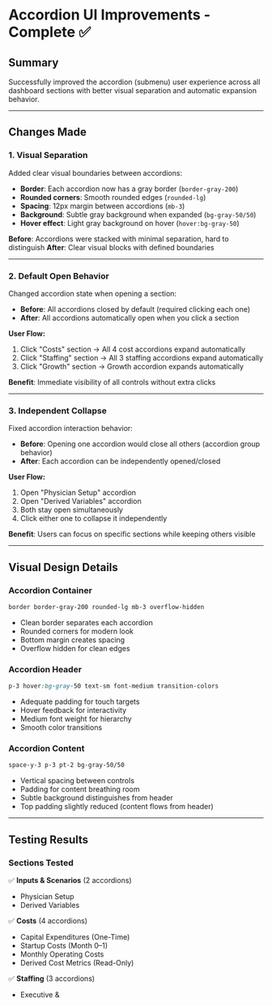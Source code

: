 # Accordion UI Improvements - Complete ✅

## Summary

Successfully improved the accordion (submenu) user experience across all dashboard sections with better visual separation and automatic expansion behavior.

---

## Changes Made

### **1. Visual Separation**

Added clear visual boundaries between accordions:

- **Border**: Each accordion now has a gray border (`border-gray-200`)
- **Rounded corners**: Smooth rounded edges (`rounded-lg`)
- **Spacing**: 12px margin between accordions (`mb-3`)
- **Background**: Subtle gray background when expanded (`bg-gray-50/50`)
- **Hover effect**: Light gray background on hover (`hover:bg-gray-50`)

**Before**: Accordions were stacked with minimal separation, hard to distinguish
**After**: Clear visual blocks with defined boundaries

---

### **2. Default Open Behavior**

Changed accordion state when opening a section:

- **Before**: All accordions closed by default (required clicking each one)
- **After**: All accordions automatically open when you click a section

**User Flow:**
1. Click "Costs" section → All 4 cost accordions expand automatically
2. Click "Staffing" section → All 3 staffing accordions expand automatically
3. Click "Growth" section → Growth accordion expands automatically

**Benefit**: Immediate visibility of all controls without extra clicks

---

### **3. Independent Collapse**

Fixed accordion interaction behavior:

- **Before**: Opening one accordion would close all others (accordion group behavior)
- **After**: Each accordion can be independently opened/closed

**User Flow:**
1. Open "Physician Setup" accordion
2. Open "Derived Variables" accordion
3. Both stay open simultaneously
4. Click either one to collapse it independently

**Benefit**: Users can focus on specific sections while keeping others visible

---

## Visual Design Details

### **Accordion Container**
```css
border border-gray-200 rounded-lg mb-3 overflow-hidden
```
- Clean border separates each accordion
- Rounded corners for modern look
- Bottom margin creates spacing
- Overflow hidden for clean edges

### **Accordion Header**
```css
p-3 hover:bg-gray-50 text-sm font-medium transition-colors
```
- Adequate padding for touch targets
- Hover feedback for interactivity
- Medium font weight for hierarchy
- Smooth color transitions

### **Accordion Content**
```css
space-y-3 p-3 pt-2 bg-gray-50/50
```
- Vertical spacing between controls
- Padding for content breathing room
- Subtle background distinguishes from header
- Top padding slightly reduced (content flows from header)

---

## Testing Results

### **Sections Tested**

✅ **Inputs & Scenarios** (2 accordions)
- Physician Setup
- Derived Variables

✅ **Costs** (4 accordions)
- Capital Expenditures (One-Time)
- Startup Costs (Month 0–1)
- Monthly Operating Costs
- Derived Cost Metrics (Read-Only)

✅ **Staffing** (3 accordions)
- Executive &
